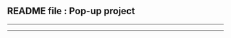 README file : Pop-up project
----------------------------
----------------------------
----------------------------

